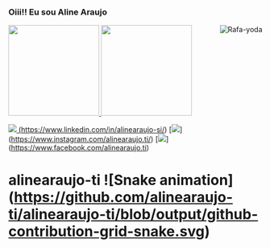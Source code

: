 <h3> Oiii!! Eu sou Aline Araujo</h3>
<a href="https://github.com/alinearaujo-ti">
<img height="180em" src="https://github-readme-stats.vercel.app/api?username=alinearaujo-ti&show_icons=true&theme=dracula&include_all_commits=true&count_private=true"/>
<img height="180em" src="https://github-readme-stats.vercel.app/api/top-langs/?username=alinearaujo-ti&layout=compact&langs_count=16&theme=dracula"/>

<img align="right" alt="Rafa-yoda" src="https://cdn.discordapp.com/attachments/795358919417397249/825430589581688872/hi.gif">

<img src="https://img.shields.io/badge/linkedin-%230077B5.svg?&style=for-the-badge&logo=linkedin&logoColor=white" >  (https://www.linkedin.com/in/alinearaujo-si/) 
[<img src = "https://img.shields.io/badge/instagram-%23E4405F.svg?&style=for-the-badge&logo=instagram&logoColor=white">]  (https://www.instagram.com/alinearaujo.ti/) 
[<img src = "https://img.shields.io/badge/facebook-%231877F2.svg?&style=for-the-badge&logo=facebook&logoColor=white">]  (https://www.facebook.com/alinearaujo.ti)

# alinearaujo-ti  ![Snake animation]  (https://github.com/alinearaujo-ti/alinearaujo-ti/blob/output/github-contribution-grid-snake.svg)
